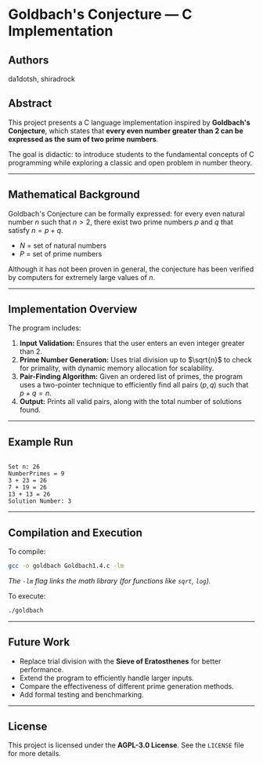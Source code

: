 # Goldbach's Conjecture — C Implementation

## Authors
da1dotsh, shiradrock

## Abstract
This project presents a C language implementation inspired by **Goldbach's Conjecture**, which states that **every even number greater than 2 can be expressed as the sum of two prime numbers**.

The goal is didactic: to introduce students to the fundamental concepts of C programming while exploring a classic and open problem in number theory.

---

## Mathematical Background
Goldbach's Conjecture can be formally expressed: for every even natural number $n$ such that $n > 2$, there exist two prime numbers $p$ and $q$ that satisfy $n = p + q$.

* $N$ = set of natural numbers
* $P$ = set of prime numbers

Although it has not been proven in general, the conjecture has been verified by computers for extremely large values of $n$.

---

## Implementation Overview
The program includes:

1.  **Input Validation:** Ensures that the user enters an even integer greater than 2.
2.  **Prime Number Generation:** Uses trial division up to $\sqrt{n}$ to check for primality, with dynamic memory allocation for scalability.
3.  **Pair-Finding Algorithm:** Given an ordered list of primes, the program uses a two-pointer technique to efficiently find all pairs $(p, q)$ such that $p + q = n$.
4.  **Output:** Prints all valid pairs, along with the total number of solutions found.

---

## Example Run
```

Set n: 26
NumberPrimes = 9
3 + 23 = 26
7 + 19 = 26
13 + 13 = 26
Solution Number: 3

````

---

## Compilation and Execution
To compile:
```bash
gcc -o goldbach Goldbach1.4.c -lm
````

*The `-lm` flag links the math library (for functions like `sqrt`, `log`).*

To execute:

```bash
./goldbach
```

-----

## Future Work

  * Replace trial division with the **Sieve of Eratosthenes** for better performance.
  * Extend the program to efficiently handle larger inputs.
  * Compare the effectiveness of different prime generation methods.
  * Add formal testing and benchmarking.

-----

## License

This project is licensed under the **AGPL-3.0 License**. See the `LICENSE` file for more details.

```
```
